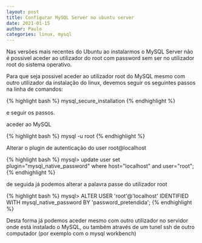 ```yaml
---
layout: post
title: Configurar MySQL Server no ubuntu server 
date: 2021-01-15
author: Paulo
categories: linux, mysql
---
```


Nas versões mais recentes do Ubuntu ao instalarmos o MySQL Server não é possivel aceder ao utilizador do root com password sem ser no utilizador root do sistema operativo.

Para que seja possivel aceder ao utilizador root do MySQL mesmo com outro utilizador da instalação do linux, devemos seguir os seguintes passos na linha de comandos:

{% highlight bash %}
mysql_secure_installation 
{% endhighlight %}

e seguir os passos.

aceder ao MySQL

{% highlight bash %}
mysql -u root
{% endhighlight %}

Alterar o plugin de autenticação do user root@localhost

{% highlight bash %}
mysql> update user set plugin="mysql_native_password" where host="localhost" and user="root";
{% endhighlight %}

de seguida já podemos alterar a palavra passe do utilizador root 

{% highlight bash %}
mysql> ALTER USER 'root'@'localhost' IDENTIFIED WITH mysql_native_password BY 'password_pretendida';
{% endhighlight %}

Desta forma já podemos aceder mesmo com outro utilizador no servidor onde está instalado o MySQL, ou também através de um tunel ssh de outro computador (por exemplo com o mysql workbench)
